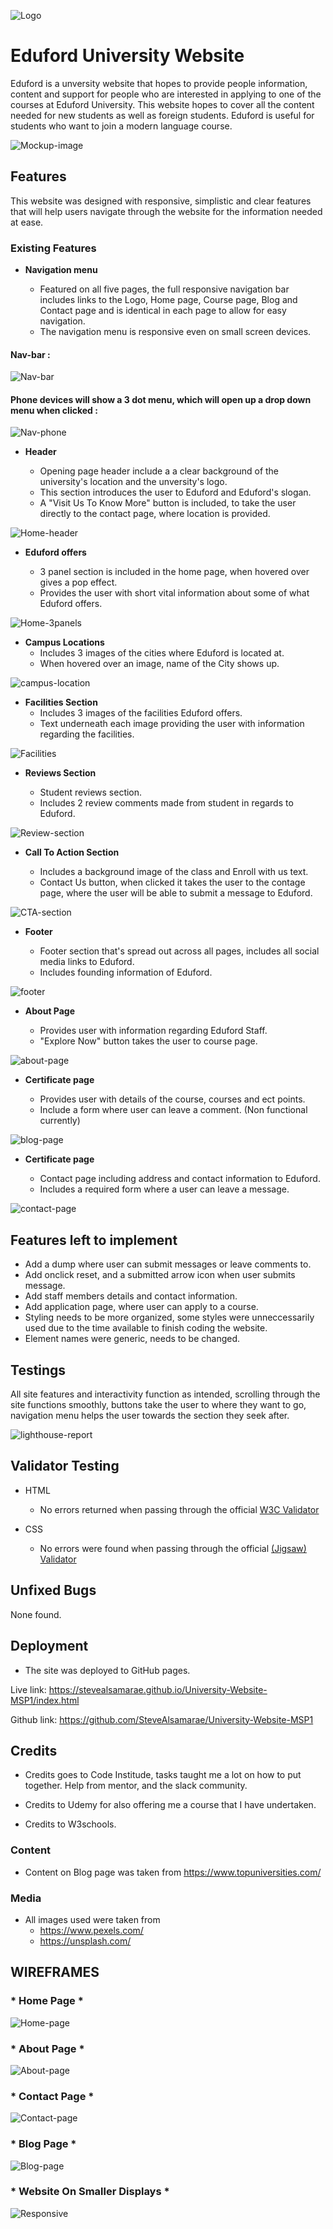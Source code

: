 ![Logo](/assets/images/logo.png)
# Eduford University Website
Eduford is a unversity website that hopes to provide people information, content and support for people
who are interested in applying to one of the courses at Eduford University. This website hopes to cover all the content
needed for new students as well as foreign students. Eduford is useful for students who want to join a modern language course.


![Mockup-image](assets/rm-images/mockup-image.png)

## Features
This website was designed with responsive, simplistic and clear features that will help users navigate through the website for the information needed at ease.

### Existing Features

- __Navigation menu__

   - Featured on all five pages, the full responsive navigation 
    bar includes links to the Logo, Home page, Course page, Blog and Contact page and is 
    identical in each page to allow for easy navigation.
   - The navigation menu is responsive even on small screen devices.
    
#### Nav-bar :
![Nav-bar](assets/rm-images/nav.png)

#### Phone devices will show a 3 dot menu, which will open up a drop down menu when clicked :
![Nav-phone](assets/rm-images/nav-phone.png)

- __Header__

   - Opening page header include a a clear background of the university's location and the unversity's logo.
   - This section introduces the user to Eduford and Eduford's slogan.
   - A "Visit Us To Know More" button is included, to take the user directly to the contact page, where location is provided.
  
![Home-header](assets/rm-images/home-header.png)

- __Eduford offers__
   
   - 3 panel section is included in the home page, when hovered over gives a pop effect.
   - Provides the user with short vital information about some of what Eduford offers.

![Home-3panels](assets/rm-images/3panels.png)


- __Campus Locations__
  - Includes 3 images of the cities where Eduford is located at.
  - When hovered over an image, name of the City shows up.

 ![campus-location](assets/rm-images/campus-locations.png) 

 - __Facilities Section__
   - Includes 3 images of the facilities Eduford offers.
   - Text underneath each image providing the user with information regarding the facilities.


![Facilities](assets/rm-images/Facilities-sec.png) 


- __Reviews Section__

  - Student reviews section.
  - Includes 2 review comments made from student in regards to Eduford.

![Review-section](assets/rm-images/review-sec.png) 

- __Call To Action Section__

  - Includes a background image of the class and Enroll with us text.
  - Contact Us button, when clicked it takes the user to the contage page, where the user will be able to submit a message to Eduford.

![CTA-section](assets/rm-images/cta-sec.png)


- __Footer__

  - Footer section that's spread out across all pages, includes all social media links to Eduford.
  - Includes founding information of Eduford.

 ![footer](assets/rm-images/footer.png) 

 - __About Page__

   - Provides user with information regarding Eduford Staff.
   - "Explore Now" button takes the user to course page.

  ![about-page](assets/rm-images/about-page.png)

   - __Certificate page__

     - Provides user with details of the course, courses and ect points.
     - Include a form where user can leave a comment. (Non functional currently)

![blog-page](assets/rm-images/blog-page.png) 


- __Certificate page__

   - Contact page including address and contact information to Eduford.
   - Includes a required form where a user can leave a message.

![contact-page](assets/rm-images/contact-page.png)   


## Features left to implement

   - Add a dump where user can submit messages or leave comments to.
   - Add onclick reset, and a submitted arrow icon when user submits message.
   - Add staff members details and contact information.
   - Add application page, where user can apply to a course.
   - Styling needs to be more organized, some styles were unneccessarily used due to the time available 
to finish coding the website. 
   - Element names were generic, needs to be changed.

## Testings

  All site features and interactivity function as intended, scrolling through the site functions smoothly, buttons take the user to where they want to go, navigation
  menu helps the user towards the section they seek after. 

  ![lighthouse-report](assets/rm-images/lighthouse-report.png) 

## Validator Testing

- HTML
   - No errors returned when passing through the official [W3C Validator](https://validator.w3.org/nu/?doc=https%3A%2F%2Fcode-institute-org.github.io%2Flove-running-2.0%2Findex.html)

- CSS
  - No errors were found when passing through the official [(Jigsaw) Validator](https://jigsaw.w3.org/css-validator/validator?uri=https%3A%2F%2Fvalidator.w3.org%2Fnu%2F%3Fdoc%3Dhttps%253A%252F%252Fcode-institute-org.github.io%252Flove-running-2.0%252Findex.html&profile=css3svg&usermedium=all&warning=1&vextwarning=&lang=en#css)


## Unfixed Bugs
None found.

## Deployment
- The site was deployed to GitHub pages.

Live link: https://stevealsamarae.github.io/University-Website-MSP1/index.html

Github link: https://github.com/SteveAlsamarae/University-Website-MSP1

## Credits
* Credits goes to Code Institude, tasks taught me a lot on how to put together. Help from mentor, and the slack community.

* Credits to Udemy for also offering me a course that I have undertaken.

* Credits to W3schools.


### Content

  - Content on Blog page was taken from https://www.topuniversities.com/

### Media
  - All images used were taken from
    - https://www.pexels.com/
    - https://unsplash.com/


## WIREFRAMES

### * Home Page *
![Home-page](assets/wireframes/Homepage-wireframe.png)

### * About Page *
![About-page](assets/wireframes/About-wireframe.png)


### * Contact Page * 
![Contact-page](assets/wireframes/Contact-wirefram.png)

### * Blog Page * 
![Blog-page](assets/wireframes/blog-wireframe.png)


### * Website On Smaller Displays * 
![Responsive](assets/wireframes/Phone-wireframe.png)